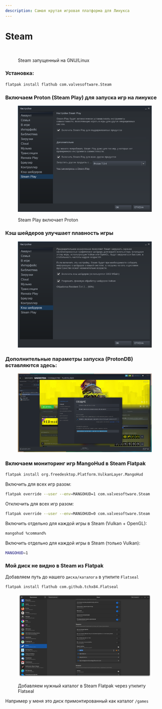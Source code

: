 ```yaml
---
description: Самая крутая игровая платформа для Линукса
---
```


# Steam

<figure><img src="../../../.gitbook/assets/1634980031764.jpg" alt=""><figcaption><p>Steam запущенный на GNU/Linux</p></figcaption></figure>

### Установка:

```bash
flatpak install flathub com.valvesoftware.Steam
```

### Включаем Proton (Steam Play) для запуска игр на линуксе

<figure><img src="../../../.gitbook/assets/Снимок экрана от 2022-10-29 10-53-32.png" alt=""><figcaption><p>Steam Play включает Proton</p></figcaption></figure>

### Кэш шейдеров улучшает плавность игры

<figure><img src="../../../.gitbook/assets/Снимок экрана от 2022-10-29 10-55-01.png" alt=""><figcaption></figcaption></figure>

### Дополнительные параметры запуска (ProtonDB) вставляются здесь:

<figure><img src="../../../.gitbook/assets/Снимок экрана от 2022-10-29 10-56-36.png" alt=""><figcaption></figcaption></figure>

### Включаем мониторинг игр MangoHud в Steam Flatpak



```bash
flatpak install org.freedesktop.Platform.VulkanLayer.MangoHud
```

Включить для всех игр разом:

```bash
flatpak override --user --env=MANGOHUD=1 com.valvesoftware.Steam
```

Отключить для всех игр разом:

```bash
flatpak override --user --env=MANGOHUD=0 com.valvesoftware.Steam
```

Включить отдельно для каждой игры в Steam (Vulkan + OpenGL):

```bash
mangohud %command%
```

Включить отдельно для каждой игры в Steam (только Vulkan):

```bash
MANGOHUD=1
```

### Мой диск не видно в Steam из Flatpak

Добавляем путь до нашего `диска/каталога` в утилите `Flatseal`

```bash
flatpak install flathub com.github.tchx84.Flatseal
```

<figure><img src="../../../.gitbook/assets/Снимок экрана от 2022-10-29 10-59-55.png" alt="flatseal steam flatpak"><figcaption><p>Добавляем нужный каталог в Steam Flatpak через утилиту Flatseal</p></figcaption></figure>

Например у меня это диск примонтированный как каталог `/games`&#x20;
